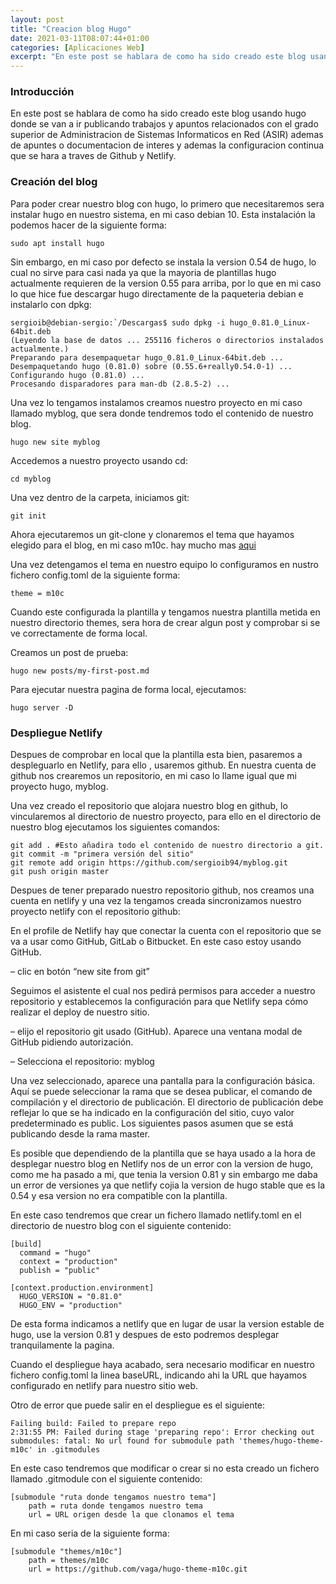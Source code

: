 ```yaml
---
layout: post
title: "Creacion blog Hugo"
date: 2021-03-11T08:07:44+01:00
categories: [Aplicaciones Web]
excerpt: "En este post se hablara de como ha sido creado este blog usando hugo donde se van a ir publicando trabajos y apuntos relacionados con el grado superior de Administracion de Sistemas Informaticos en Red (ASIR) ademas de apuntes o documentacion de interes y ademas la configuracion continua que se hara a traves de Github y Netlify."
---
```


### **Introducción** ##

En este post se hablara de como ha sido creado este blog usando hugo donde se van a ir publicando trabajos y apuntos relacionados con el grado superior de Administracion de Sistemas Informaticos en Red (ASIR) ademas de apuntes o documentacion de interes y ademas la configuracion continua que se hara a traves de Github y Netlify.

### **Creación del blog** ###

Para poder crear nuestro blog con hugo, lo primero que necesitaremos sera instalar hugo en nuestro sistema, en mi caso debian 10. Esta instalación la podemos hacer de la siguiente forma:

```
sudo apt install hugo
```

Sin embargo, en mi caso por defecto se instala la version 0.54 de hugo, lo cual no sirve para casi nada ya que la mayoria de plantillas hugo actualmente requieren de la version 0.55 para arriba, por lo que en mi caso lo que hice fue descargar hugo directamente de la paqueteria debian e instalarlo con dpkg:

```
sergioib@debian-sergio:`/Descargas$ sudo dpkg -i hugo_0.81.0_Linux-64bit.deb
(Leyendo la base de datos ... 255116 ficheros o directorios instalados actualmente.)
Preparando para desempaquetar hugo_0.81.0_Linux-64bit.deb ...
Desempaquetando hugo (0.81.0) sobre (0.55.6+really0.54.0-1) ...
Configurando hugo (0.81.0) ...
Procesando disparadores para man-db (2.8.5-2) ...
```

Una vez lo tengamos instalamos creamos nuestro proyecto en mi caso llamado myblog, que sera donde tendremos todo el contenido de nuestro blog.

```
hugo new site myblog
```

Accedemos a nuestro proyecto usando cd:

```
cd myblog
```

Una vez dentro de la carpeta, iniciamos git:

```
git init
```

Ahora ejecutaremos un git-clone y clonaremos el tema que hayamos elegido para el blog, en mi caso m10c. hay mucho mas [aqui](https://themes.gohugo.io/tags/blog/)

Una vez detengamos el tema en nuestro equipo lo configuramos en nustro fichero config.toml de la siguiente forma:

```
theme = m10c
```

Cuando este configurada la plantilla y tengamos nuestra plantilla metida en nuestro directorio themes, sera hora de crear algun post y comprobar si se ve correctamente de forma local.

Creamos un post de prueba:

```
hugo new posts/my-first-post.md
```

Para ejecutar nuestra pagina de forma local, ejecutamos:

```
hugo server -D
```

### **Despliegue Netlify** ###

Despues de comprobar en local que la plantilla esta bien, pasaremos a despleguarlo en Netlify, para ello , usaremos github. En nuestra cuenta de github nos crearemos un repositorio, en mi caso lo llame igual que mi proyecto hugo, myblog.

Una vez creado el repositorio que alojara nuestro blog en github, lo vincularemos al directorio de nuestro proyecto, para ello en el directorio de nuestro blog ejecutamos los siguientes comandos:

```
git add . #Esto añadira todo el contenido de nuestro directorio a git.
git commit -m "primera versión del sitio"
git remote add origin https://github.com/sergioib94/myblog.git
git push origin master
`````

Despues de tener preparado nuestro repositorio github, nos creamos una cuenta en netlify y una vez la tengamos creada sincronizamos nuestro proyecto netlify con el repositorio github:

En el profile de Netlify hay que conectar la cuenta con el repositorio que se va a usar como GitHub, GitLab o Bitbucket. En este caso estoy usando GitHub.

– clic en botón “new site from git”

Seguimos el asistente el cual nos pedirá permisos para acceder a nuestro repositorio y establecemos la configuración para que Netlify sepa cómo realizar el deploy de nuestro sitio.

– elijo el repositorio git usado (GitHub). Aparece una ventana modal de GitHub pidiendo autorización.

– Selecciona el repositorio: myblog

Una vez seleccionado, aparece una pantalla para la configuración básica. Aquí se puede seleccionar la rama que se desea publicar, el comando de compilación y el directorio de publicación. El directorio de publicación debe reflejar lo que se ha indicado en la configuración del sitio, cuyo valor predeterminado es public. Los siguientes pasos asumen que se está publicando desde la rama master.

Es posible que dependiendo de la plantilla que se haya usado a la hora de desplegar nuestro blog en Netlify nos de un error con la version de hugo, como me ha pasado a mi, que tenia la version 0.81 y sin embargo me daba un error de versiones ya que netlify cojia la version de hugo stable que es la 0.54 y esa version no era compatible con la plantilla.

En este caso tendremos que crear un fichero llamado netlify.toml en el directorio de nuestro blog con el siguiente contenido:

```
[build]
  command = "hugo"
  context = "production"
  publish = "public"

[context.production.environment]
  HUGO_VERSION = "0.81.0"
  HUGO_ENV = "production"
```

De esta forma indicamos a netlify que en lugar de usar la version estable de hugo, use la version 0.81 y despues de esto podremos desplegar tranquilamente la pagina.

Cuando el despliegue haya acabado, sera necesario modificar en nuestro fichero config.toml la linea baseURL, indicando ahi la URL que hayamos configurado en netlify para nuestro sitio web.

Otro de error que puede salir en el despliegue es el siguiente:

```
Failing build: Failed to prepare repo
2:31:55 PM: Failed during stage 'preparing repo': Error checking out submodules: fatal: No url found for submodule path 'themes/hugo-theme-m10c' in .gitmodules
```

En este caso tendremos que modificar o crear si no esta creado un fichero llamado .gitmodule con el siguiente contenido:

```
[submodule "ruta donde tengamos nuestro tema"]
	path = ruta donde tengamos nuestro tema
	url = URL origen desde la que clonamos el tema
```

En mi caso seria de la siguiente forma:

```
[submodule "themes/m10c"]
	path = themes/m10c
	url = https://github.com/vaga/hugo-theme-m10c.git
```